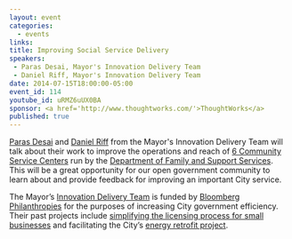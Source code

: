 ```yaml
---
layout: event
categories: 
  - events
links:
title: Improving Social Service Delivery
speakers: 
 - Paras Desai, Mayor's Innovation Delivery Team
 - Daniel Riff, Mayor's Innovation Delivery Team
date: 2014-07-15T18:00:00-05:00
event_id: 114
youtube_id: uRMZ6uUX0BA
sponsor: <a href='http://www.thoughtworks.com/'>ThoughtWorks</a>
published: true
---
```


[Paras Desai](https://www.linkedin.com/pub/paras-desai/1/284/993) and [Daniel Riff](https://www.linkedin.com/pub/daniel-riff/1a/132/579) from the Mayor's Innovation Delivery Team will talk about their work to improve the operations and reach of [6 Community Service Centers](http://www.cityofchicago.org/city/en/depts/fss/provdrs/serv/svcs/community_servicecenterlocations.html) run by the [Department of Family and Support Services](http://www.cityofchicago.org/city/en/depts/fss.html). This will be a great opportunity for our open government community to learn about and provide feedback for improving an important City service.

The Mayor’s [Innovation Delivery Team](http://blogs.wttw.com/moreonthestory/2011/07/14/emanuel-announces-innovation-delivery-teams/) is funded by [Bloomberg Philanthropies](http://www.bloomberg.org/program/government-innovation/innovation-delivery-teams/) for the purposes of increasing City government efficiency. Their past projects include [simplifying the licensing process for small businesses](http://www.cityofchicago.org/city/en/depts/mayor/press_room/press_releases/2012/april_2012/mayor_rahm_emanuelannounces60percentreductioninlicensetypestohel.html) and facilitating the City’s [energy retrofit project](http://www.cityofchicago.org/city/en/depts/mayor/press_room/press_releases/2012/august_2012/residential_phaseofretrofitchicagolaunched.html).
